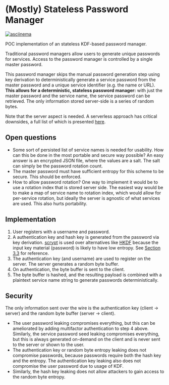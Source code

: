 # (Mostly) Stateless Password Manager

[![asciinema](https://asciinema.org/a/YslG0ROqA6fo9u19pZ5CZRfVv.svg)](https://asciinema.org/a/YslG0ROqA6fo9u19pZ5CZRfVv)

POC implementation of an stateless KDF-based password manager.

Traditional password managers allow users to generate unique passwords for services. Access to the password manager is controlled by a single master password.

This password manager skips the manual password generation step using key derivation to deterministically generate a service password from the master password and a unique service identifier (e.g. the name or URL). **This allows for a deterministic, stateless password manager:** with just the master password and the service name, the service password can be retrieved. The only information stored server-side is a series of random bytes.

Note that the server aspect is needed. A serverless approach has critical downsides, a full list of which is presented [here](https://tonyarcieri.com/4-fatal-flaws-in-deterministic-password-managers).

## Open questions

- Some sort of persisted list of service names is needed for usability. How can this be done in the most portable and secure way possible? An easy answer is an encrypted JSON file, where the values are a salt. The salt can simply be the password rotation count.
- The master password must have sufficient entropy for this scheme to be secure. This should be enforced.
- How to allow password rotation? One way to implement it would be to use a rotation index that is stored server side. The easiest way would be to make a map of service name to rotation index, which would allow for per-service rotation, but ideally the server is agnostic of what services are used. This also hurts portability.

## Implementation

1. User registers with a username and password.
2. A authentication key and hash key is generated from the password via key derivation. [scrypt](https://en.wikipedia.org/wiki/Scrypt) is used over alternatives like [HKDF](https://en.wikipedia.org/wiki/HKDF) because the input key material (password) is likely to have low entropy. See [Section 3.3](https://tools.ietf.org/html/rfc5869) for reference.
3. The authentication key (and username) are used to register on the server. The server generates a random byte buffer.
4. On authentication, the byte buffer is sent to the client.
5. The byte buffer is hashed, and the resulting payload is combined with a plaintext service name string to generate passwords deterministically.

## Security

The only information sent over the wire is the authentication key (client -> server) and the random byte buffer (server -> client).

- The user password leaking compromises everything, but this can be ameliorated by adding multifactor authentication to step 4 above. Similarly, the service password seed leaking compromises everything, but this is always generated on-demand on the client and is never sent to the server or shown to the user.
- The authentication key or random byte entropy leaking does not compromise passwords, because passwords require both the hash key and the entropy. The authentication key leaking also does not compromise the user password due to usage of KDF.
- Similarly, the hash key leaking does not allow attackers to gain access to the random byte entropy.
